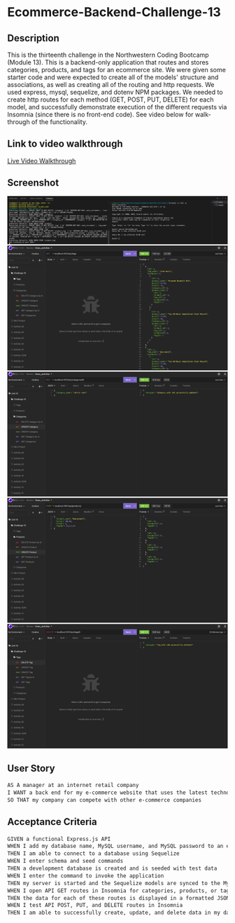 # Ecommerce-Backend-Challenge-13

## Description
This is the thirteenth challenge in the Northwestern Coding Bootcamp (Module 13). This is a backend-only application that routes and stores categories, products, and tags for an ecommerce site. We were given some starter code and were expected to create all of the models' structure and associations, as well as creating all of the routing and http requests. We used express, mysql, sequelize, and dotenv NPM packages. We needed to create http routes for each method (GET, POST, PUT, DELETE) for each model, and successfully demonstrate execution of the different requests via Insomnia (since there is no front-end code). See video below for walk-through of the functionality.

## Link to video walkthrough
[Live Video Walkthrough](https://drive.google.com/file/d/1A-t_qU60n6G_j_xavbXSSB0LNMYzUuHJ/view)

## Screenshot
![Webpage Screenshot](./assets/images/Screen%20Shot%202022-10-07%20at%205.09.32%20PM.png)
![Webpage Screenshot](./assets/images/Screen%20Shot%202022-10-07%20at%205.10.18%20PM.png)
![Webpage Screenshot](./assets/images/Screen%20Shot%202022-10-07%20at%205.10.51%20PM.png)
![Webpage Screenshot](./assets/images/Screen%20Shot%202022-10-07%20at%205.11.07%20PM.png)
![Webpage Screenshot](./assets/images/Screen%20Shot%202022-10-07%20at%205.11.19%20PM.png)

## User Story
```md
AS A manager at an internet retail company
I WANT a back end for my e-commerce website that uses the latest technologies
SO THAT my company can compete with other e-commerce companies
```

## Acceptance Criteria
```md
GIVEN a functional Express.js API
WHEN I add my database name, MySQL username, and MySQL password to an environment variable file
THEN I am able to connect to a database using Sequelize
WHEN I enter schema and seed commands
THEN a development database is created and is seeded with test data
WHEN I enter the command to invoke the application
THEN my server is started and the Sequelize models are synced to the MySQL database
WHEN I open API GET routes in Insomnia for categories, products, or tags
THEN the data for each of these routes is displayed in a formatted JSON
WHEN I test API POST, PUT, and DELETE routes in Insomnia
THEN I am able to successfully create, update, and delete data in my database
```